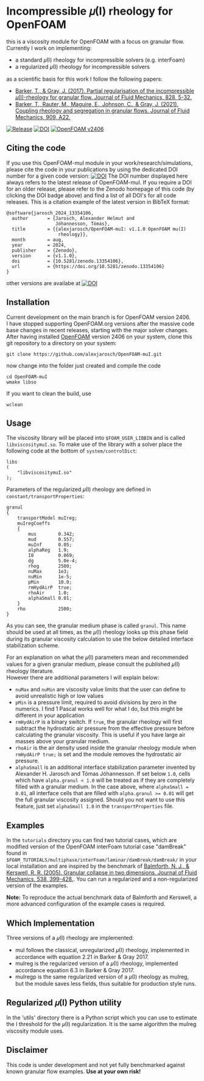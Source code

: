 # Incompressible 𝜇(I) rheology for OpenFOAM

this is a viscosity module for OpenFOAM with a focus on granular flow.
Currently I work on implementing:

* a standard 𝜇(I) rheology for incompressible solvers (e.g. interFoam)
* a regularized 𝜇(I) rheology for incompressible solvers

as a scientific basis for this work I follow the following papers:

* [Barker, T., & Gray, J. (2017). Partial regularisation of the incompressible 𝜇(I)-rheology for granular flow. Journal of Fluid Mechanics, 828, 5-32.](https://doi.org/10.1017/jfm.2017.428)
* [Barker, T., Rauter, M., Maguire, E., Johnson, C., & Gray, J. (2021). Coupling rheology and segregation in granular flows. Journal of Fluid Mechanics, 909, A22.](https://doi.org/10.1017/jfm.2020.973)


[![Release](https://img.shields.io/badge/release-1.1.0-blue.svg)](https://github.com/alexjarosch/OpenFOAM-muI)
[![DOI](https://zenodo.org/badge/DOI/10.5281/zenodo.13354106.svg)](https://doi.org/10.5281/zenodo.13354106)
[![OpenFOAM v2406](https://img.shields.io/badge/OpenFOAM-v2406-brightgreen)](https://openfoam.com/)


## Citing the code

If you use this OpenFOAM-muI module in your work/research/simulations, please cite the code in your publications by using the dedicated DOI number for a given code version: [![DOI](https://zenodo.org/badge/DOI/10.5281/zenodo.13354106.svg)](https://doi.org/10.5281/zenodo.13354106)
The DOI number displayed here always refers to the latest release of OpenFOAM-muI. If you require a DOI for an older release, please refer to the Zenodo homepage of this code (by clicking the DOI badge above) and find a list of all DOI's for all code releases.
This is a citation example of the latest version in BibTeX format:
```
@software{jarosch_2024_13354106,
  author       = {Jarosch, Alexander Helmut and
                  Jóhannesson, Tómas},
  title        = {{alexjarosch/OpenFOAM-muI: v1.1.0 OpenFOAM mu(I) 
                   rheology}},
  month        = aug,
  year         = 2024,
  publisher    = {Zenodo},
  version      = {v1.1.0},
  doi          = {10.5281/zenodo.13354106},
  url          = {https://doi.org/10.5281/zenodo.13354106}
}
```
other versions are availabe at [![DOI](https://zenodo.org/badge/DOI/10.5281/zenodo.13354106.svg)](https://doi.org/10.5281/zenodo.13354106)


## Installation

Current development on the main branch is for OpenFOAM version 2406.  
I have stopped supporting OpenFOAM.org versions after the massive code base changes in recent releases, starting with the major solver changes.  
After having installed [OpenFOAM](https://openfoam.com) version 2406 on your system, clone this git repository to a directory on your system:

```
git clone https://github.com/alexjarosch/OpenFOAM-muI.git
```
now change into the folder just created and compile the code

```
cd OpenFOAM-muI
wmake libso
```
If you want to clean the build, use
```
wclean
```

## Usage

The viscosity library will be placed into `$FOAM_USER_LIBBIN` and is called `libviscositymuI.so`.
To make use of the library with a solver place the following code at the bottom of `system/controlDict`:
```
libs
(
    "libviscositymuI.so"
);
```

Parameters of the regularized 𝜇(I) rheology are defined in `constant/transportProperties`:
```
granul
{
    transportModel muIreg;
    muIregCoeffs
    {
        mus        0.342;
        mud        0.557;
        muInf      0.05;
        alphaReg   1.9;
        I0         0.069;
        dg         5.0e-4;
        rhog       2500;
        nuMax      1e3;
        nuMin      1e-5;
        pMin       10.0;
        rmHydAirP  true;
        rhoAir     1.0;
        alphaSmall 0.01;
    }
    rho            2500;
}
```
As you can see, the granular medium phase is called `granul`. This name should be used at all times, as the 𝜇(I) rheology looks up this phase field during its granular viscosity calculation to use the below detailed interface stabilization scheme.

For an explanation on what the 𝜇(I) parameters mean and recommended values for a given granular medium, please consult the published 𝜇(I) rheology literature.  
However there are additional parameters I will explain below:  
- `nuMax` and `nuMin` are viscosity value limits that the user can define to avoid unrealistic high or low values
- `pMin` is a pressure limit, required to avoid divisions by zero in the numerics. I find 1 Pascal works well for what I do, but this might be different in your application
- `rmHydAirP` is a binary switch. If `true`, the granular rheology will first subtract the hydrostatic air pressure from the effective pressure before calculating the granular viscosity. This is useful if you have large air masses above your granular medium.
- `rhoAir` is the air density used inside the granular rheology module when `rmHydAirP true;` is set and the module removes the hydrostatic air pressure.
- `alphaSmall` is an additional interface stabilization parameter invented by Alexander H. Jarosch and Tómas Jóhannesson. If set below `1.0`, cells which have `alpha.granul < 1.0` will be treated as if they are completely filled with a granular medium. In the case above, where `alphaSmall = 0.01`, all interface cells that are filled with `alpha.granul >= 0.01` will get the full granular viscosity assigned. Should you not want to use this feature, just set `alphaSmall 1.0` in the `transportProperties` file.

## Examples

In the `tutorials` directory you can find two tutorial cases, which are modified version of the OpenFOAM interFoam tutorial case "damBreak" found in `$FOAM_TUTORIALS/multiphase/interFoam/laminar/damBreak/damBreak/` in your local installation and are inspired by the benchmark of [Balmforth, N. J., & Kerswell, R. R. (2005). Granular collapse in two dimensions. Journal of Fluid Mechanics, 538, 399-428.](https://doi.org/10.1017/S0022112005005537). You can run a regularized and a non-regularized version of the examples.

**Note:** To reproduce the actual benchmark data of Balmforth and Kerswell, a more advanced configuration of the example cases is required.  

## Which Implementation

Three versions of a 𝜇(I) rheology are implemented:
* muI follows the classical, unregularized 𝜇(I) rheology, implemented in accordance with equation 2.21 in Barker & Gray 2017.
* muIreg is the regularized version of a 𝜇(I) rheology, implemented accordance equation 6.3 in Barker & Gray 2017.
* muIregp is the same regularized version of a 𝜇(I) rheology as muIreg, but the module saves less fields, thus suitable for production style runs.

## Regularized 𝜇(I) Python utility

In the 'utils' directory there is a Python script which you can use to estimate the I threshold for the 𝜇(I) regularization. It is the same algorithm the muIreg viscosity module uses.

## Disclaimer

This code is under development and not yet fully benchmarked against known granular flow examples. **Use at your own risk!**
